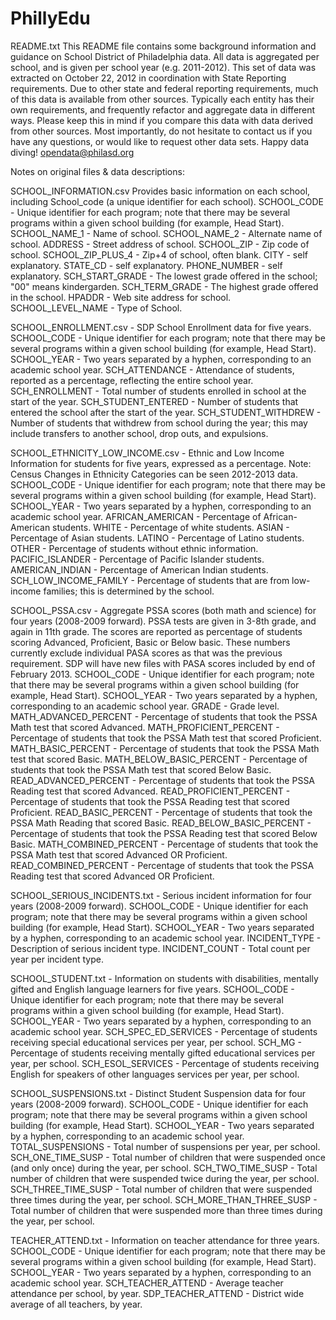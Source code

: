 PhillyEdu
=========
README.txt
This README file contains some background information and guidance on School District of Philadelphia data. All data is aggregated per school, and is given per school year (e.g. 2011-2012). This set of data was extracted on October 22, 2012 in coordination with State Reporting requirements. Due to other state and federal reporting requirements, much of this data is available from other sources. Typically each entity has their own requirements, and frequently refactor and aggregate data in different ways. Please keep this in mind if you compare this data with data derived from other sources. Most importantly, do not hesitate to contact us if you have any questions, or would like to request other data sets.
Happy data diving!
opendata@philasd.org

Notes on original files & data descriptions:


SCHOOL_INFORMATION.csv
Provides basic information on each school, including School_code (a unique identifier for each school).
SCHOOL_CODE - Unique identifier for each program; note that there may be several programs within a given school building (for example, Head Start).
SCHOOL_NAME_1 - Name of school.
SCHOOL_NAME_2 - Alternate name of school.
ADDRESS - Street address of school.
SCHOOL_ZIP - Zip code of school.
SCHOOL_ZIP_PLUS_4 - Zip+4 of school, often blank.
CITY - self explanatory.
STATE_CD - self explanatory.
PHONE_NUMBER - self explanatory.
SCH_START_GRADE - The lowest grade offered in the school; "00" means kindergarden.
SCH_TERM_GRADE - The highest grade offered in the school.
HPADDR - Web site address for school.
SCHOOL_LEVEL_NAME - Type of School.

SCHOOL_ENROLLMENT.csv - SDP School Enrollment data for five years.
SCHOOL_CODE - Unique identifier for each program; note that there may be several programs within a given school building (for example, Head Start).
SCHOOL_YEAR - Two years separated by a hyphen, corresponding to an academic school year.
SCH_ATTENDANCE - Attendance of students, reported as a percentage, reflecting the entire school year.
SCH_ENROLLMENT - Total number of students enrolled in school at the start of the year.
SCH_STUDENT_ENTERED - Number of students that entered the school after the start of the year.
SCH_STUDENT_WITHDREW - Number of students that withdrew from school during the year; this may include transfers to another school, drop outs, and expulsions.

SCHOOL_ETHNICITY_LOW_INCOME.csv - Ethnic and Low Income Information for students for five years, expressed as a percentage.  Note: Census Changes in Ethnicity Categories can be seen 2012-2013 data.
SCHOOL_CODE - Unique identifier for each program; note that there may be several programs within a given school building (for example, Head Start).
SCHOOL_YEAR - Two years separated by a hyphen, corresponding to an academic school year.
AFRICAN_AMERICAN - Percentage of African-American students.
WHITE - Percentage of white students.
ASIAN - Percentage of Asian students.
LATINO - Percentage of Latino students.
OTHER - Percentage of students without ethnic information.
PACIFIC_ISLANDER - Percentage of Pacific Islander students.
AMERICAN_INDIAN - Percentage of American Indian students.
SCH_LOW_INCOME_FAMILY - Percentage of students that are from low-income families; this is determined by the school.

SCHOOL_PSSA.csv - Aggregate PSSA scores (both math and science) for four years (2008-2009 forward). PSSA tests are given in 3-8th grade, and again in 11th grade. The scores are reported as percentage of students scoring Advanced, Proficient, Basic or Below basic.  These numbers currently exclude individual PASA scores as that was the previous requirement.  SDP will have new files with PASA scores included by end of February 2013.
SCHOOL_CODE - Unique identifier for each program; note that there may be several programs within a given school building (for example, Head Start).
SCHOOL_YEAR - Two years separated by a hyphen, corresponding to an academic school year.
GRADE - Grade level.
MATH_ADVANCED_PERCENT - Percentage of students that took the PSSA Math test that scored Advanced.
MATH_PROFICIENT_PERCENT - Percentage of students that took the PSSA Math test that scored Proficient.
MATH_BASIC_PERCENT - Percentage of students that took the PSSA Math test that scored Basic.
MATH_BELOW_BASIC_PERCENT - Percentage of students that took the PSSA Math test that scored Below Basic.
READ_ADVANCED_PERCENT - Percentage of students that took the PSSA Reading test that scored Advanced.
READ_PROFICIENT_PERCENT - Percentage of students that took the PSSA Reading test that scored Proficient.
READ_BASIC_PERCENT - Percentage of students that took the PSSA Math Reading that scored Basic.
READ_BELOW_BASIC_PERCENT - Percentage of students that took the PSSA Reading test that scored Below Basic.
MATH_COMBINED_PERCENT - Percentage of students that took the PSSA Math test that scored Advanced OR Proficient.
READ_COMBINED_PERCENT - Percentage of students that took the PSSA Reading test that scored Advanced OR Proficient.

SCHOOL_SERIOUS_INCIDENTS.txt  - Serious incident information for four years (2008-2009 forward).
SCHOOL_CODE - Unique identifier for each program; note that there may be several programs within a given school building (for example, Head Start).
SCHOOL_YEAR - Two years separated by a hyphen, corresponding to an academic school year.
INCIDENT_TYPE - Description of serious incident type.
INCIDENT_COUNT - Total count per year per incident type.

SCHOOL_STUDENT.txt  - Information on students with disabilities, mentally gifted and English language learners for five years.
SCHOOL_CODE - Unique identifier for each program; note that there may be several programs within a given school building (for example, Head Start).
SCHOOL_YEAR - Two years separated by a hyphen, corresponding to an academic school year.
SCH_SPEC_ED_SERVICES - Percentage of students receiving special educational services per year, per school.
SCH_MG - Percentage of students receiving mentally gifted educational services per year, per school.
SCH_ESOL_SERVICES - Percentage of students receiving English for speakers of other languages services per year, per school.

SCHOOL_SUSPENSIONS.txt  - Distinct Student Suspension data for four years (2008-2009 forward).
SCHOOL_CODE - Unique identifier for each program; note that there may be several programs within a given school building (for example, Head Start).
SCHOOL_YEAR - Two years separated by a hyphen, corresponding to an academic school year.
TOTAL_SUSPENSIONS - Total number of suspensions per year, per school.
SCH_ONE_TIME_SUSP - Total number of children that were suspended once (and only once) during the year, per school.
SCH_TWO_TIME_SUSP - Total number of children that were suspended twice during the year, per school.
SCH_THREE_TIME_SUSP - Total number of children that were suspended three times during the year, per school.
SCH_MORE_THAN_THREE_SUSP - Total number of children that were suspended more than three times during the year, per school.

TEACHER_ATTEND.txt  - Information on teacher attendance for three years.
SCHOOL_CODE - Unique identifier for each program; note that there may be several programs within a given school building (for example, Head Start).
SCHOOL_YEAR - Two years separated by a hyphen, corresponding to an academic school year.
SCH_TEACHER_ATTEND - Average teacher attendance per school, by year.
SDP_TEACHER_ATTEND - District wide average of all teachers, by year.
